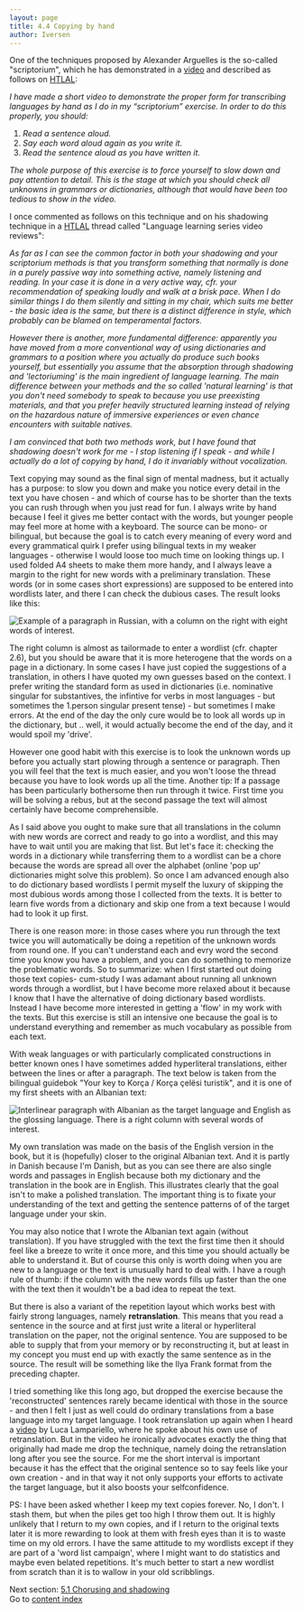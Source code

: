 ```yaml
---
layout: page
title: 4.4 Copying by hand
author: Iversen
---
```

One of the techniques proposed by Alexander Arguelles is the so-called "scriptorium", which he has demonstrated in a [video](https://www.youtube.com/watch?v=z7FztiCcvl0) and described as follows on [HTLAL](http://how-to-learn-any-language.com/forum/forum_posts.asp?TID=9493):
 
*I have made a short video to demonstrate the proper form for transcribing languages by hand as I do in my “scriptorium” exercise. In order to do this properly, you should:*

1. *Read a sentence aloud.*
2. *Say each word aloud again as you write it.*
3. *Read the sentence aloud as you have written it.*

*The whole purpose of this exercise is to force yourself to slow down and pay attention to detail. This is the stage at which you should check all unknowns in grammars or dictionaries, although that would have been too tedious to show in the video.*

I once commented as follows on this technique and on his shadowing technique in a [HTLAL](http://how-to-learn-any-language.com/forum/forum_posts.asp?TID=9574) thread called "Language learning series video reviews": 
 
*As far as I can see the common factor in both your shadowing and your scriptorium methods is that you transform something that normally is done in a purely passive way into something active, namely listening and reading. In your case it is done in a very active way, cfr. your recommendation of speaking loudly and walk at a brisk pace. When I do similar things I do them silently and sitting in my chair, which suits me better - the basic idea is the same, but there is a distinct difference in style, which probably can be blamed on temperamental factors.*

*However there is another, more fundamental difference: apparently you have moved from a more conventional way of using dictionaries and grammars to a position where you actually do produce such books yourself, but essentially you assume that the absorption through shadowing and 'lectoriuming' is the main ingredient of language learning. The main difference between your methods and the so called 'natural learning' is that you don't need somebody to speak to because you use preexisting materials, and that you prefer heavily structured learning instead of relying on the hazardous nature of immersive experiences or even chance encounters with suitable natives.*

*I am convinced that both two methods work, but I have found that shadowing doesn't work for me - I stop listening if I speak - and while I actually do a lot of copying by hand, I do it invariably without vocalization.*

Text copying may sound as the final sign of mental madness, but it actually has a purpose: to slow you down and make you notice every detail in the text you have chosen - and which of course has to be shorter than the texts you can rush through when you just read for fun. I always write by hand because I feel it gives me better contact with the words, but younger people may feel more at home with a keyboard. The source can be mono- or bilingual, but because the goal is to catch every meaning of every word and every grammatical quirk I prefer using bilingual texts in my weaker languages - otherwise I would loose too much time on looking things up. I used folded A4 sheets to make them more handy, and I always leave a margin to the right for new words with a preliminary translation. These words (or in some cases short expressions) are supposed to be entered into wordlists later, and there I can check the dubious cases. The result looks like this:

![Example of a paragraph in Russian, with a column on the right with eight words of interest.](../4-4-image-1.jpg)

The right column is almost as tailormade to enter a wordlist (cfr. chapter 2.6), but you should be aware that it is more heterogene that the words on a page in a dictionary. In some cases I have just copied the suggestions of a translation, in others I have quoted my own guesses based on the context. I prefer writing the standard form as used in dictionaries (i.e. nominative singular for substantives, the infintive for verbs in most languages - but sometimes the 1.person singular present tense) - but sometimes I make errors. At the end of the day the only cure would be to look all words up in the dictionary, but .. well, it would actually become the end of the day, and it would spoil my 'drive'. 

However one good habit with this exercise is to look the unknown words up before you actually start plowing through a sentence or paragraph. Then you will feel that the text is much easier, and you won't loose the thread because you have to look words up all the time. Another tip: If a passage has been particularly bothersome then run through it twice. First time you will be solving a rebus, but at the second passage the text will almost certainly have become comprehensible. 

As I said above you ought to make sure that all translations in the column with new words are correct and ready to go into a wordlist, and this may have to wait until you are making that list. But let's face it: checking the words in a dictionary while transferring them to a wordlist can be a chore because the words are spread all over the alphabet (online 'pop up' dictionaries might solve this problem). So once I am advanced enough also to do dictionary based wordlists I permit myself the luxury of  skipping the most dubious words among those I collected from the texts. It is better to learn five words from a dictionary and skip one from a text because I would had to look it up first.

There is one reason more: in those cases where you run through the text twice you will automatically be doing a repetition of the unknown words from round one. If you can't understand each and evry word the second time you know you have a problem, and you can do something to memorize the problematic words. So to summarize: when I first started out doing those text copies- cum-study I was adamant about running all unknown words through a wordlist, but I have become more relaxed about it because I know that I have the alternative of doing dictionary  based wordlists. Instead I have become more interested in getting a 'flow' in my work with the texts. But this exercise is still an intensive one because the goal is to understand everything and remember as much vocabulary as possible from each text.

With weak languages or with particularly complicated constructions in better known ones I have sometimes added hyperliteral translations, either between the lines or after a paragraph. The text below is taken from the bilingual guidebok "Your key to Korça / Korça çelësi turistik", and it is one of my first sheets with an Albanian text:

![Interlinear paragraph with Albanian as the target language and English as the glossing language. There is a right column with several words of interest.](../4-4-image-2.jpg)

My own translation was made on the basis of the English version in the book, but it is (hopefully) closer to the original Albanian text. And it is partly in Danish because I'm Danish, but as you can see there are also single words and passages in English because both my dictionary and the translation in the book are in English. This illustrates clearly that the goal isn't to make a polished translation. The important thing is to fixate your understanding of the text and getting the sentence patterns of of the target language under your skin.

You may also notice that I wrote the Albanian text again (without translation). If you have struggled with the text the first time then it should feel like a breeze to write it once more, and this time you should actually be able to understand it. But of course this only is worth doing when you are new to a language or the text is unusually hard to deal with. I have a rough rule of thumb: if the column with the new words fills up faster than the one with the text then it wouldn't be a bad idea to repeat the text.

But there is also a variant of the repetition layout which works best with fairly strong languages, namely **retranslation**. This means that you read a sentence in the source and at first just write a literal or hyperliteral translation on the paper, not the original sentence. You are supposed to be able to supply that from your memory or by reconstructing it, but at least in my concept you must end up with exactly the same sentence as in the source. The result will be something like the Ilya Frank format from the preceding chapter.

I tried something like this long ago, but dropped the exercise because the 'reconstructed' sentences rarely became identical with those in the source - and then I felt I just as well could do ordinary translations from a base language into my target language. I took retranslation up again when I heard a [video](https://www.youtube.com/watch?v=7_drX9rMg4o,%20cfr%20http://www.thepolyglotdream.com/an-easy-way-to-learn-foreign-languages/) by Luca Lampariello, where he spoke about his own use of retranslation. But in the video he ironically advocates exactly the thing that originally had made me drop the technique, namely doing the retranslation long after you see the source. For me the short interval is important because it has the effect that the original sentence so to say feels like your own creation - and in that way it not only supports your efforts to activate the target language, but it also boosts your selfconfidence. 

PS: I have been asked whether I keep my text copies forever. No, I don't. I stash them, but when the piles get too high I throw them out. It is highly unlikely that I return to my own copies, and if I return to the original texts later it is more rewarding to look at them with fresh eyes than it is to waste time on my old errors. I have the same attitude to my wordlists except if they are part of a 'word list campaign', where I might want to do statistics and maybe even belated repetitions. It's much better to start a new wordlist from scratch than it is to wallow in your old scribblings.



Next section: [5.1 Chorusing and shadowing](../5-1-chorusing-and-shadowing/)  
Go to [content index](../)

